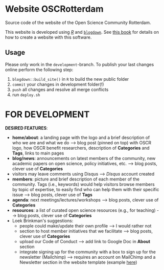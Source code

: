 # Website OSCRotterdam

Source code of the website of the Open Science Community Rotterdam.

This website is developed using [_R_](https://cran.r-project.org/) and [`blogdown`](https://github.com/rstudio/blogdown). See [this book](https://bookdown.org/yihui/blogdown/) for details on how to create a website with this software.

## Usage
Please only work in the `development`-branch. To publish your last changes online perform the following step:
1. `blogdown::build_site()` in `R` to build the new public folder 
2. `commit` your changes in development folder(!)
3. `push` all changes and resolve all merge conflicts
4. run `deploy.sh`



# FOR DEVELOPMENT

**DESIRED FEATURES**:
- **home/about**: a landing page with the logo and a brief description of who we are and what we do --> blog post (pinned on top) with OSCR logo, how OSCR benefit researchers, description of **Categories** and **Tags**, links to main pages
- **blog/news**: announcements on latest members of the community, new academic papers on open science, policy initiatives, etc. --> blog posts, clever use of **Categories**
- visitors may leave comments using Disqus --> _Disqus_ account created
- **members**: picture and brief description of each member of the community. Tags (i.e., keywords) would help visitors browse members by topic of expertise, to easily find who can help them with their specific issue --> blog posts, clever use of **Tags**
- **agenda**: next meetings/lectures/workshops --> blog posts, clever use of **Categories**
- **resources**: a list of curated open science resources (e.g., for teaching) --> blog posts, clever use of **Categories**
- Loek Brinkman's suggestions:
  - people could make/update their own profile --> I would rather not
  - section to host member initiatives that we facilitate --> blog posts, clever use of **Categories**
  - upload our Code of Conduct --> add link to Google Doc in **About** section
  - integrate signing up for the community with a box to sign up for the newsletter (Mailchimp) --> requires an account on MailChimp and a Newsletter section in the website template (example [here](https://themes.gohugo.io/theme/restaurant-hugo/#contact-us))
